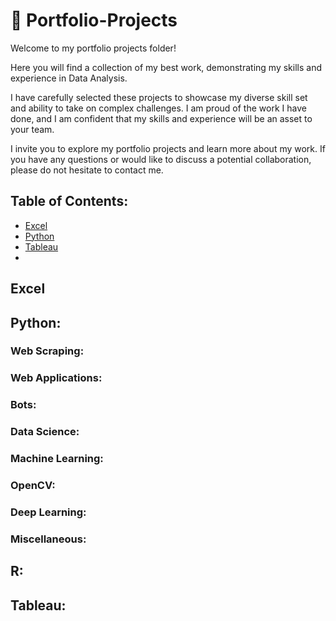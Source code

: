 
# 💎 Portfolio-Projects
Welcome to my portfolio projects folder!

Here you will find a collection of my best work, demonstrating my skills and experience in Data Analysis.

I have carefully selected these projects to showcase my diverse skill set and ability to take on complex challenges. I am proud of the work I have done, and I am confident that my skills and experience will be an asset to your team.

I invite you to explore my portfolio projects and learn more about my work. If you have any questions or would like to discuss a potential collaboration, please do not hesitate to contact me.


## Table of Contents:

- [Excel](#excel)
- [Python](#python)
- [Tableau](#Tableau)
-
## Excel

## Python:

### Web Scraping:

### Web Applications:

### Bots:

### Data Science:

### Machine Learning:

### OpenCV:

### Deep Learning:

### Miscellaneous:

## R:

## Tableau:
